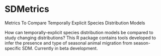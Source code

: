 # SDMetrics
Metrics To Compare Temporally Explicit Species Distribution Models

How can temporally-explicit species distribution models be compared to study changing distributions? This R package contains tools developed to infer the presence and type of seasonal animal migration from season-specific SDM. Currently in beta development.
